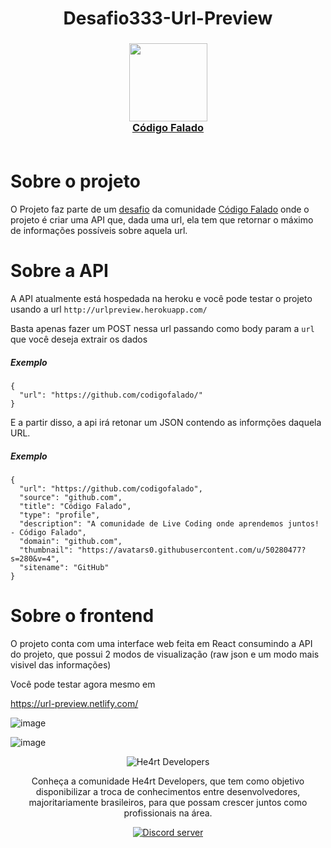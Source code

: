 
<h1 align="center"> Desafio333-Url-Preview</h1>

<h3 align="center">
  <img src="https://avatars1.githubusercontent.com/u/50280477?s=200&v=4" width="125"><br>
    <a href="https://github.com/codigofalado/desafio333">Código Falado</a>
    <br>
    <br>
</h3>

# Sobre o projeto
O Projeto faz parte de um <a href="">desafio</a> da comunidade <a href="https://github.com/codigofalado/desafio333">Código Falado</a> onde o projeto é criar uma API que, dada uma url, ela tem que retornar o máximo de informações possíveis sobre aquela url.

# Sobre a API
A API atualmente está hospedada na heroku e você pode testar o projeto usando a url `http://urlpreview.herokuapp.com/`

Basta apenas fazer um POST nessa url passando como body param a `url` que você deseja extrair os dados

##### Exemplo
```
{
  "url": "https://github.com/codigofalado/"
}
```

E a partir disso, a api irá retonar um JSON contendo as informções daquela URL.

##### Exemplo
```
{
  "url": "https://github.com/codigofalado",
  "source": "github.com",
  "title": "Código Falado",
  "type": "profile",
  "description": "A comunidade de Live Coding onde aprendemos juntos! - Código Falado",
  "domain": "github.com",
  "thumbnail": "https://avatars0.githubusercontent.com/u/50280477?s=280&v=4",
  "sitename": "GitHub"
}
```

# Sobre o frontend
O projeto conta com uma interface web feita em React consumindo a API do projeto, que possui 2 modos de visualização (raw json e um modo mais visivel das informações)

Você pode testar agora mesmo em

https://url-preview.netlify.com/

![image](https://user-images.githubusercontent.com/40467826/67532594-328e5d80-f69d-11e9-931e-4ef2cc47b8d6.png)

![image](https://user-images.githubusercontent.com/40467826/67532630-5487e000-f69d-11e9-9d77-acafbed73dfe.png)

<div align="center">
  <img src="https://cdn.discordapp.com/attachments/553858177331101696/611775488825753610/logo.png" alt="He4rt Developers" />

  Conheça a comunidade He4rt Developers, que tem como objetivo disponibilizar a troca de conhecimentos entre desenvolvedores,   majoritariamente brasileiros, para que possam crescer juntos como profissionais na área.
  <br>
  <div align="center">
      <a href="https://discord.gg/J3saJqq" target="_blank">
      <img src="https://discordapp.com/api/guilds/452926217558163456/embed.png" alt="Discord server"/></a>
  </div>
</div>
